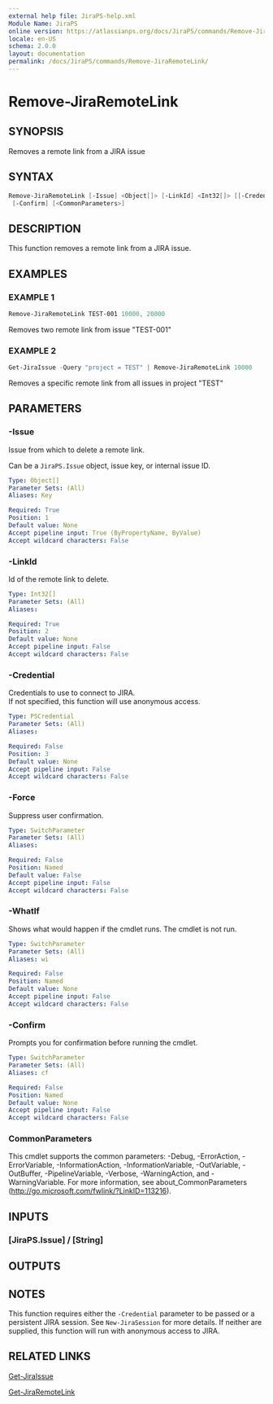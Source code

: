 ```yaml
---
external help file: JiraPS-help.xml
Module Name: JiraPS
online version: https://atlassianps.org/docs/JiraPS/commands/Remove-JiraRemoteLink/
locale: en-US
schema: 2.0.0
layout: documentation
permalink: /docs/JiraPS/commands/Remove-JiraRemoteLink/
---
```

# Remove-JiraRemoteLink

## SYNOPSIS

Removes a remote link from a JIRA issue

## SYNTAX

```powershell
Remove-JiraRemoteLink [-Issue] <Object[]> [-LinkId] <Int32[]> [[-Credential] <PSCredential>] [-Force] [-WhatIf]
 [-Confirm] [<CommonParameters>]
```

## DESCRIPTION

This function removes a remote link from a JIRA issue.

## EXAMPLES

### EXAMPLE 1

```powershell
Remove-JiraRemoteLink TEST-001 10000, 20000
```

Removes two remote link from issue "TEST-001"

### EXAMPLE 2

```powershell
Get-JiraIssue -Query "project = TEST" | Remove-JiraRemoteLink 10000
```

Removes a specific remote link from all issues in project "TEST"

## PARAMETERS

### -Issue

Issue from which to delete a remote link.

Can be a `JiraPS.Issue` object, issue key, or internal issue ID.

```yaml
Type: Object[]
Parameter Sets: (All)
Aliases: Key

Required: True
Position: 1
Default value: None
Accept pipeline input: True (ByPropertyName, ByValue)
Accept wildcard characters: False
```

### -LinkId

Id of the remote link to delete.

```yaml
Type: Int32[]
Parameter Sets: (All)
Aliases:

Required: True
Position: 2
Default value: None
Accept pipeline input: False
Accept wildcard characters: False
```

### -Credential

Credentials to use to connect to JIRA.  
If not specified, this function will use anonymous access.

```yaml
Type: PSCredential
Parameter Sets: (All)
Aliases:

Required: False
Position: 3
Default value: None
Accept pipeline input: False
Accept wildcard characters: False
```

### -Force

Suppress user confirmation.

```yaml
Type: SwitchParameter
Parameter Sets: (All)
Aliases:

Required: False
Position: Named
Default value: False
Accept pipeline input: False
Accept wildcard characters: False
```

### -WhatIf

Shows what would happen if the cmdlet runs.
The cmdlet is not run.

```yaml
Type: SwitchParameter
Parameter Sets: (All)
Aliases: wi

Required: False
Position: Named
Default value: None
Accept pipeline input: False
Accept wildcard characters: False
```

### -Confirm

Prompts you for confirmation before running the cmdlet.

```yaml
Type: SwitchParameter
Parameter Sets: (All)
Aliases: cf

Required: False
Position: Named
Default value: None
Accept pipeline input: False
Accept wildcard characters: False
```

### CommonParameters

This cmdlet supports the common parameters: -Debug, -ErrorAction, -ErrorVariable, -InformationAction, -InformationVariable, -OutVariable, -OutBuffer, -PipelineVariable, -Verbose, -WarningAction, and -WarningVariable.
For more information, see about_CommonParameters (http://go.microsoft.com/fwlink/?LinkID=113216).

## INPUTS

### [JiraPS.Issue] / [String]

## OUTPUTS

## NOTES

This function requires either the `-Credential` parameter to be passed or a persistent JIRA session.
See `New-JiraSession` for more details.
If neither are supplied, this function will run with anonymous access to JIRA.

## RELATED LINKS

[Get-JiraIssue](../Get-JiraIssue/)

[Get-JiraRemoteLink](../Get-JiraRemoteLink/)
